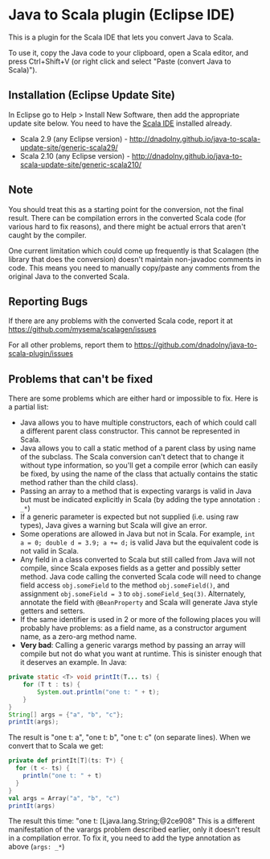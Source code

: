 Java to Scala plugin (Eclipse IDE)
==================================

This is a plugin for the Scala IDE that lets you convert Java to Scala.

To use it, copy the Java code to your clipboard, open a Scala editor, and press Ctrl+Shift+V (or right click and select "Paste (convert Java to Scala)").

## Installation (Eclipse Update Site)

In Eclipse go to Help > Install New Software, then add the appropriate update site below. You need to have the [Scala IDE](http://scala-ide.org) installed already.
* Scala 2.9 (any Eclipse version) - http://dnadolny.github.io/java-to-scala-update-site/generic-scala29/
* Scala 2.10 (any Eclipse version) - http://dnadolny.github.io/java-to-scala-update-site/generic-scala210/

## Note

You should treat this as a starting point for the conversion, not the final result. There can be compilation errors in the converted Scala code (for various hard to fix reasons), and there might be actual errors that aren't caught by the compiler.

One current limitation which could come up frequently is that Scalagen (the library that does the conversion) doesn't maintain non-javadoc comments in code. This means you need to manually copy/paste any comments from the original Java to the converted Scala.

## Reporting Bugs

If there are any problems with the converted Scala code, report it at https://github.com/mysema/scalagen/issues

For all other problems, report them to https://github.com/dnadolny/java-to-scala-plugin/issues

## Problems that can't be fixed

There are some problems which are either hard or impossible to fix. Here is a partial list:

* Java allows you to have multiple constructors, each of which could call a different parent class constructor. This cannot be represented in Scala.
* Java allows you to call a static method of a parent class by using name of the subclass. The Scala conversion can't detect that to change it without type information, so you'll get a compile error (which can easily be fixed, by using the name of the class that actually contains the static method rather than the child class).
* Passing an array to a method that is expecting varargs is valid in Java but must be indicated explicitly in Scala (by adding the type annotation `: _*`)
* If a generic parameter is expected but not supplied (i.e. using raw types), Java gives a warning but Scala will give an error.
* Some operations are allowed in Java but not in Scala. For example, `int a = 0; double d = 3.9; a += d;` is valid Java but the equivalent code is not valid in Scala.
* Any field in a class converted to Scala but still called from Java will not compile, since Scala exposes fields as a getter and possibly setter method. Java code calling the converted Scala code will need to change field access `obj.someField` to the method `obj.someField()`, and assignment `obj.someField = 3` to `obj.someField_$eq(3)`. Alternately, annotate the field with `@BeanProperty` and Scala will generate Java style getters and setters.
* If the same identifier is used in 2 or more of the following places you will probably have problems: as a field name, as a constructor argument name, as a zero-arg method name.
* **Very bad**: Calling a generic varargs method by passing an array will compile but not do what you want at runtime. This is sinister enough that it deserves an example. In Java:
```java
private static <T> void printIt(T... ts) {
    for (T t : ts) {
        System.out.println("one t: " + t);
    }
}
String[] args = {"a", "b", "c"};
printIt(args);
```
The result is "one t: a", "one t: b", "one t: c" (on separate lines). When we convert that to Scala we get:
```scala
private def printIt[T](ts: T*) {
  for (t <- ts) {
    println("one t: " + t)
  }
}
val args = Array("a", "b", "c")
printIt(args)
```
The result this time: "one t: [Ljava.lang.String;@2ce908"
This is a different manifestation of the varargs problem described earlier, only it doesn't result in a compilation error. To fix it, you need to add the type annotation as above (`args: _*`)

